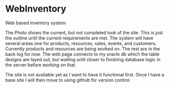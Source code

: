 # WebInventory
Web based inventory system

The Photo shows the current, but not completed look of the site. This is just the outline until the current requirements are met.
The system will have several areas one for products, resources, sales, events, and customers. Currently products and resources are
being worked on. The rest are in the back log for now. The web page connects to my oracle db which the table designs are layed out,
but waiting until closer to finishing database logic in the server before working on that.

The site is not available yet as I want to have it functional first. Once I have a base site I will then move to using github for
version control.
